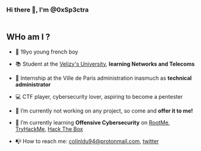 ### Hi there 👋, I'm @0xSp3ctra </br></br>
## WHo am I ?
- :birthday: 19yo young french boy
- :books: Student at the [Velizy's University](https://www.iut-velizy-rambouillet.uvsq.fr/), <b>learning Networks and Telecoms</b>
- :bookmark_tabs: Internship at the Ville de Paris administration inasmuch as <b>technical administrator</b>
- :computer: CTF player, cybersecurity lover, aspiring to become a pentester

- :construction_worker: I’m currently not working on any project, so come and <b>offer it to me!</b> 
- :leopard: I’m currently learning <b>Offensive Cybersecurity</b> on [RootMe](https://www.root-me.org/), [TryHackMe](https://tryhackme.com/dashboard), [Hack The Box](https://hackthebox.com/)
- :mailbox_with_no_mail: How to reach me: colinldu94@protonmail.com, [twitter](https://twitter.com/Spectra0x10001)
